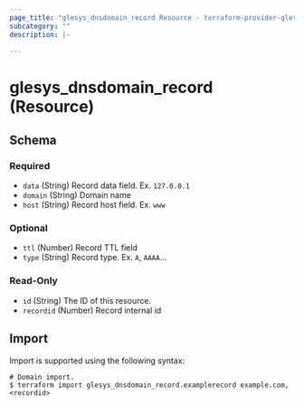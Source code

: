 ```yaml
---
page_title: "glesys_dnsdomain_record Resource - terraform-provider-glesys"
subcategory: ""
description: |-
  
---
```

# glesys_dnsdomain_record (Resource)


<!-- schema generated by tfplugindocs -->
## Schema

### Required

- `data` (String) Record data field. Ex. `127.0.0.1`
- `domain` (String) Domain name
- `host` (String) Record host field. Ex. `www`

### Optional

- `ttl` (Number) Record TTL field
- `type` (String) Record type. Ex. `A`, `AAAA`...

### Read-Only

- `id` (String) The ID of this resource.
- `recordid` (Number) Record internal id
## Import
Import is supported using the following syntax:
```shell
# Domain import.
$ terraform import glesys_dnsdomain_record.examplerecord example.com,<recordid>
```
